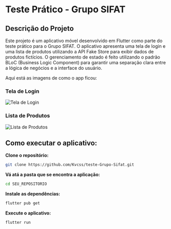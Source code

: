 # Teste Prático - Grupo SIFAT

## Descrição do Projeto

Este projeto é um aplicativo móvel desenvolvido em Flutter como parte do teste prático para o Grupo SIFAT. O aplicativo apresenta uma tela de login e uma lista de produtos utilizando a API Fake Store para exibir dados de produtos fictícios.
O gerenciamento de estado é feito utilizando o padrão BLoC (Business Logic Component) para garantir uma separação clara entre a lógica de negócios e a interface do usuário.

Aqui está as imagens de como o app ficou: 

### Tela de Login
![Tela de Login](assets/images/login.png)

### Lista de Produtos
![Lista de Produtos](assets/images/produtos.png)

## Como executar o aplicativo:

**Clone o repositório:**

```bash
git clone https://github.com/Kvcss/teste-Grupo-Sifat.git
```
**Vá atá a pasta que se encontra a aplicação:**
```bash
cd SEU_REPOSITORIO
```
**Instale as dependências:**
```bash
flutter pub get
```
**Execute o aplicativo:** 
```bash
flutter run
```

